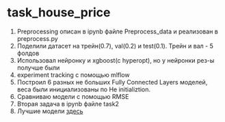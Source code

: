 # task_house_price

1) Preprocessing описан в ipynb файле Preprocess_data и реализован в preprocess.py <br>
2) Поделили датасет на трейн(0.7), val(0.2) и test(0.1). Трейн и вал - 5 фолдов <br>
3) Использовал нейронку и xgboost(c hyperopt), но у нейронки рез-ы получше были <br>
4) experiment tracking с помощью mlflow <br>
5) Построил 6 разных не больших Fully Connected Layers моделей, веса были инициализованы по He initializtion. <br>
6) Сравниваю модели с помощью RMSE <br>
7) Вторая задача в ipynb файле task2
8) Лучшие модели [здесь](https://drive.google.com/drive/folders/13x2UTMFW1b_NonXI6f55mTAWRKXkb-6t?usp=sharing)
